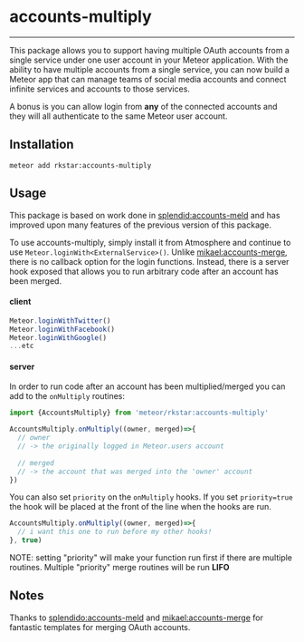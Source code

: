 # accounts-multiply
----

This package allows you to support having multiple OAuth accounts from a single service under one user account in your Meteor application.
With the ability to have multiple accounts from a single service, you can now build a Meteor app that can manage teams of social media accounts
and connect infinite services and accounts to those services.

A bonus is you can allow login from **any** of the connected accounts and they will all authenticate to the same Meteor user account.

## Installation
`meteor add rkstar:accounts-multiply`

## Usage
This package is based on work done in [splendid:accounts-meld](https://github.com/splendido/meteor-accounts-meld/) and has improved upon many
features of the previous version of this package.

To use accounts-multiply, simply install it from Atmosphere and continue to use `Meteor.loginWith<ExternalService>()`.
Unlike [mikael:accounts-merge](https://github.com/lirbank/meteor-accounts-merge), there is no callback option for the login functions.
Instead, there is a server hook exposed that allows you to run arbitrary code after an account has been merged.

#### client
```javascript
Meteor.loginWithTwitter()
Meteor.loginWithFacebook()
Meteor.loginWithGoogle()
...etc
```

#### server
In order to run code after an account has been multiplied/merged you can add to the `onMultiply` routines:
```javascript
import {AccountsMultiply} from 'meteor/rkstar:accounts-multiply'

AccountsMultiply.onMultiply((owner, merged)=>{
  // owner
  // -> the originally logged in Meteor.users account
  
  // merged
  // -> the account that was merged into the 'owner' account
})
```

You can also set `priority` on the `onMultiply` hooks.  If you set `priority=true` the hook will be placed at the front of the line when the hooks are run.
```javascript
AccountsMultiply.onMultiply((owner, merged)=>{
  // i want this one to run before my other hooks!
}, true)
```
NOTE: setting "priority" will make your function run first if there are multiple routines.
Multiple "priority" merge routines will be run **LIFO**


## Notes
Thanks to [splendido:accounts-meld](https://github.com/splendido/meteor-accounts-meld/) and [mikael:accounts-merge](https://github.com/lirbank/meteor-accounts-merge) for fantastic templates for merging OAuth accounts.